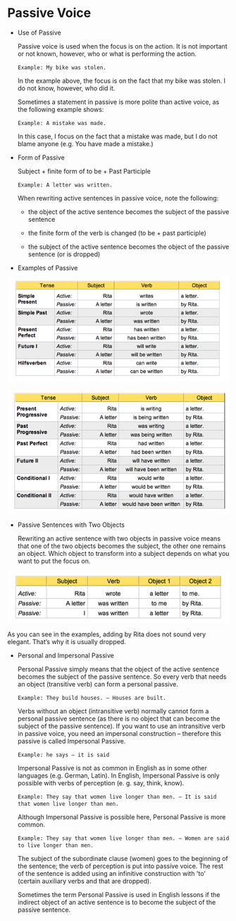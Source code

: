 # Passive Voice

*	Use of Passive

	Passive voice is used when the focus is on the action. It is not important or not known, however, who or what is performing the action.

		Example: My bike was stolen.
		
	In the example above, the focus is on the fact that my bike was stolen. I do not know, however, who did it.

	Sometimes a statement in passive is more polite than active voice, as the following example shows:

		Example: A mistake was made.

	In this case, I focus on the fact that a mistake was made, but I do not blame anyone (e.g. You have made a mistake.)

*	Form of Passive


	Subject + finite form of to be + Past Participle

		Example: A letter was written.

	When rewriting active sentences in passive voice, note the following:

	- the object of the active sentence becomes the subject of the passive sentence

	- the finite form of the verb is changed (to be + past participle)

	- the subject of the active sentence becomes the object of the passive sentence (or is dropped)

*	Examples of Passive

![](passive1.png)

![](passive2.png)

*	Passive Sentences with Two Objects

	Rewriting an active sentence with two objects in passive voice means that one of the two objects becomes the subject, the other one remains an object. Which object to transform into a subject depends on what you want to put the focus on.

![](passive3.png)

	
As you can see in the examples, adding by Rita does not sound very elegant. That’s why it is usually dropped.

*	Personal and Impersonal Passive

	
	Personal Passive simply means that the object of the active sentence becomes the subject of the passive sentence. So every verb that needs an object (transitive verb) can form a personal passive.
	
		Example: They build houses. – Houses are built.
	
	Verbs without an object (intransitive verb) normally cannot form a personal passive sentence (as there is no object that can become the subject of the passive sentence). If you want to use an intransitive verb in passive voice, you need an impersonal construction – therefore this passive is called Impersonal Passive.

		Example: he says – it is said

	Impersonal Passive is not as common in English as in some other languages (e.g. German, Latin). In English, Impersonal Passive is only possible with verbs of perception (e. g. say, think, know).

		Example: They say that women live longer than men. – It is said that women live longer than men.

	Although Impersonal Passive is possible here, Personal Passive is more common.

		Example: They say that women live longer than men. – Women are said to live longer than men.

	The subject of the subordinate clause (women) goes to the beginning of the sentence; the verb of perception is put into passive voice. The rest of the sentence is added using an infinitive construction with 'to' (certain auxiliary verbs and that are dropped).

	Sometimes the term Personal Passive is used in English lessons if the indirect object of an active sentence is to become the subject of the passive sentence.

